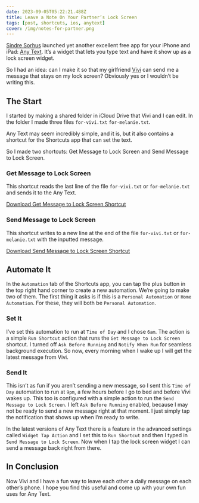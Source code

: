 ```yaml
---
date: 2023-09-05T05:22:21.488Z
title: Leave a Note On Your Partner’s Lock Screen
tags: [post, shortcuts, ios, anytext]
cover: /img/notes-for-partner.png
---
```


[Sindre Sorhus](https://sindresorhus.com/) launched yet another excellent free app for your iPhone and iPad: [Any Text](https://apps.apple.com/us/app/any-text-lock-screen-widgets/id1643199620). It’s a widget that lets you type text and have it show up as a lock screen widget.

So I had an idea: can I make it so that my girlfriend [Vivi](https://vivi.the.enbywit.ch/) can send me a message that stays on my lock screen? Obviously yes or I wouldn’t be writing this.


## The Start

I started by making a shared folder in iCloud Drive that Vivi and I can edit. In the folder I made three files `for-vivi.txt` `for-melanie.txt`.

Any Text may seem incredibly simple, and it is, but it also contains a shortcut for the Shortcuts app that can set the text.

So I made two shortcuts: Get Message to Lock Screen and Send Message to Lock Screen.


### Get Message to Lock Screen

This shortcut reads the last line of the file `for-vivi.txt` or `for-melanie.txt` and sends it to the Any Text.

[Download Get Message to Lock Screen Shortcut](https://www.icloud.com/shortcuts/877f311be7334921b56b68779e847138)


### Send Message to Lock Screen

This shortcut writes to a new line at the end of the file `for-vivi.txt` or `for-melanie.txt` with the inputted message.

[Download Send Message to Lock Screen Shortcut](https://www.icloud.com/shortcuts/877f311be7334921b56b68779e847138)


## Automate It

In the `Automation` tab of the Shortcuts app, you can tap the plus button in the top right hand corner to create a new automation. We’re going to make two of them. The first thing it asks is if this is a `Personal Automation` or `Home Automation`. For these, they will both be `Personal Automation`.


### Set It

I’ve set this automation to run at `Time of Day` and I chose `6am`. The action is a simple `Run Shortcut` action that runs the `Get Message to Lock Screen` shortcut. I turned off `Ask Before Running` and `Notify When Run` for seamless background execution. So now, every morning when I wake up I will get the latest message from Vivi.


### Send It

This isn’t as fun if you aren’t sending a new message, so I sent this `Time of Day` automation to run at `9pm`, a few hours before I go to bed and before Vivi wakes up. This too is configured with a simple action to run the `Send Message to Lock Screen`. I left `Ask Before Running` enabled, because I may not be ready to send a new message right at that moment. I just simply tap the notification that shows up when I’m ready to write.

In the latest versions of Any Text there is a feature in the advanced settings called `Widget Tap Action` and I set this to `Run Shortcut` and then I typed in `Send Message to Lock Screen`. Now when I tap the lock screen widget I can send a message back right from there.


## In Conclusion

Now Vivi and I have a fun way to leave each other a daily message on each other’s phone. I hope you find this useful and come up with your own fun uses for Any Text.
